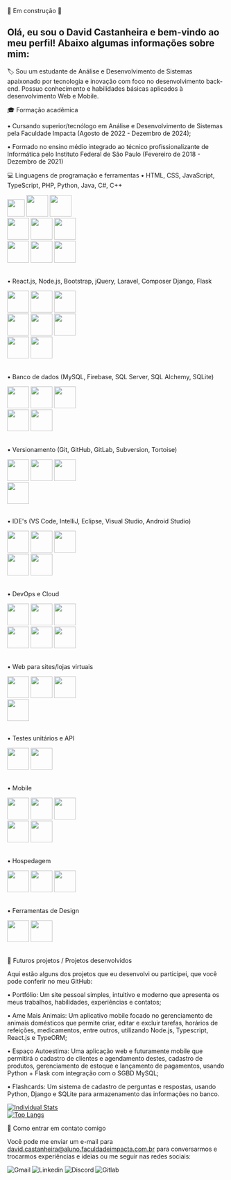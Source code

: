 🚧 Em construção 🚧

## Olá, eu sou o David Castanheira e bem-vindo ao meu perfil! Abaixo algumas informações sobre mim:
🏷️ Sou um estudante de Análise e Desenvolvimento de Sistemas apaixonado por tecnologia e inovação com foco no desenvolvimento back-end. Possuo conhecimento e habilidades básicas aplicados à desenvolvimento Web e Mobile.

🎓 Formação acadêmica

•  Cursando superior/tecnólogo em Análise e Desenvolvimento de Sistemas pela Faculdade Impacta (Agosto de 2022 - Dezembro de 2024);

•  Formado no ensino médio integrado ao técnico profissionalizante de Informática pelo Instituto Federal de São Paulo (Fevereiro de 2018 - Dezembro de 2021)

💻 Linguagens de programação e ferramentas
•  HTML, CSS, JavaScript, TypeScript, PHP, Python, Java, C#, C++
<div style="width: 200px;">
<img src="https://cdn.jsdelivr.net/gh/devicons/devicon@latest/icons/html5/html5-original.svg" width="40" height="40" margin-left="2rem"/>  
<img src="https://cdn.jsdelivr.net/gh/devicons/devicon@latest/icons/css3/css3-original.svg" width="50" height="50" /> 
<img src="https://cdn.jsdelivr.net/gh/devicons/devicon@latest/icons/javascript/javascript-original.svg" width="50" height="50" />
<img src="https://cdn.jsdelivr.net/gh/devicons/devicon@latest/icons/typescript/typescript-original.svg" width="50" height="50" />
<img src="https://cdn.jsdelivr.net/gh/devicons/devicon@latest/icons/php/php-original.svg" width="50" height="50" />
<img src="https://cdn.jsdelivr.net/gh/devicons/devicon@latest/icons/python/python-original.svg" width="50" height="50" />  
<img src="https://cdn.jsdelivr.net/gh/devicons/devicon@latest/icons/java/java-original.svg" width="50" height="50" />
<img src="https://cdn.jsdelivr.net/gh/devicons/devicon@latest/icons/csharp/csharp-original.svg" width="50" height="50" />    
<img src="https://cdn.jsdelivr.net/gh/devicons/devicon@latest/icons/cplusplus/cplusplus-original.svg" width="50" height="50" />
</div> <br>

•  React.js, Node.js, Bootstrap, jQuery, Laravel, Composer Django, Flask
<div style="width: 200px;">
<img src="https://cdn.jsdelivr.net/gh/devicons/devicon@latest/icons/react/react-original.svg" width="50" height="50" />
<img src="https://cdn.jsdelivr.net/gh/devicons/devicon@latest/icons/nodejs/nodejs-plain-wordmark.svg" width="50" height="50" />      
<img src="https://cdn.jsdelivr.net/gh/devicons/devicon@latest/icons/bootstrap/bootstrap-original-wordmark.svg" width="50" height="50" />
<img src="https://cdn.jsdelivr.net/gh/devicons/devicon@latest/icons/jquery/jquery-original.svg" width="50" height="50" />
<img src="https://cdn.jsdelivr.net/gh/devicons/devicon@latest/icons/laravel/laravel-original.svg" width="50" height="50" />   
<img src="https://cdn.jsdelivr.net/gh/devicons/devicon@latest/icons/composer/composer-original.svg" width="50" height="50" />     
<img src="https://cdn.jsdelivr.net/gh/devicons/devicon@latest/icons/django/django-plain.svg" width="50" height="50" />
<img src="https://cdn.jsdelivr.net/gh/devicons/devicon@latest/icons/flask/flask-original-wordmark.svg" width="50" height="50" />     
</div> <br>

• Banco de dados (MySQL, Firebase, SQL Server, SQL Alchemy, SQLite)
<div style="width: 200px;">
<img src="https://cdn.jsdelivr.net/gh/devicons/devicon@latest/icons/firebase/firebase-original-wordmark.svg" width="50" height="50" />
<img src="https://cdn.jsdelivr.net/gh/devicons/devicon@latest/icons/mysql/mysql-original.svg" width="50" height="50" />     
<img src="https://cdn.jsdelivr.net/gh/devicons/devicon@latest/icons/microsoftsqlserver/microsoftsqlserver-plain-wordmark.svg" width="50" height="50" />
<img src="https://cdn.jsdelivr.net/gh/devicons/devicon@latest/icons/sqlalchemy/sqlalchemy-plain-wordmark.svg" width="50" height="50" />
<img src="https://cdn.jsdelivr.net/gh/devicons/devicon@latest/icons/sqlite/sqlite-original-wordmark.svg" width="50" height="50" />
</div> <br>

• Versionamento (Git, GitHub, GitLab, Subversion, Tortoise)
<div style="width: 200px;">
<img src="https://cdn.jsdelivr.net/gh/devicons/devicon@latest/icons/git/git-original.svg" width="50" height="50" />
<img src="https://cdn.jsdelivr.net/gh/devicons/devicon@latest/icons/github/github-original.svg" width="50" height="50" />
<img src="https://cdn.jsdelivr.net/gh/devicons/devicon@latest/icons/gitlab/gitlab-original.svg" width="50" height="50" />
<img src="https://cdn.jsdelivr.net/gh/devicons/devicon@latest/icons/tortoisegit/tortoisegit-original.svg" width="50" height="50" />
</div> <br>

• IDE's (VS Code, IntelliJ, Eclipse, Visual Studio, Android Studio)
<div style="width: 200px;">
<img src="https://cdn.jsdelivr.net/gh/devicons/devicon@latest/icons/vscode/vscode-original.svg" width="50" height="50" />         
<img src="https://cdn.jsdelivr.net/gh/devicons/devicon@latest/icons/intellij/intellij-original.svg" width="50" height="50" />   
<img src="https://cdn.jsdelivr.net/gh/devicons/devicon@latest/icons/eclipse/eclipse-original.svg" width="50" height="50" />
<img src="https://cdn.jsdelivr.net/gh/devicons/devicon@latest/icons/visualstudio/visualstudio-original.svg" width="50" height="50" />
<img src="https://cdn.jsdelivr.net/gh/devicons/devicon@latest/icons/androidstudio/androidstudio-original.svg" width="50" height="50" />        
</div> <br>

• DevOps e Cloud
<div style="width: 200px;">
<img src="https://cdn.jsdelivr.net/gh/devicons/devicon@latest/icons/amazonwebservices/amazonwebservices-original-wordmark.svg" width="50" height="50" />       
<img src="https://cdn.jsdelivr.net/gh/devicons/devicon@latest/icons/docker/docker-original-wordmark.svg" width="50" height="50" />  
<img src="https://cdn.jsdelivr.net/gh/devicons/devicon@latest/icons/nginx/nginx-original.svg" width="50" height="50" />
<img src="https://cdn.jsdelivr.net/gh/devicons/devicon@latest/icons/linux/linux-original.svg" width="50" height="50" />
<img src="https://cdn.jsdelivr.net/gh/devicons/devicon@latest/icons/ubuntu/ubuntu-original-wordmark.svg" width="50" height="50" />
<img src="https://cdn.jsdelivr.net/gh/devicons/devicon@latest/icons/yaml/yaml-original.svg" width="50" height="50" />
</div> <br>

• Web para sites/lojas virtuais 
<div style="width: 200px;">
<img src="https://cdn.jsdelivr.net/gh/devicons/devicon@latest/icons/woocommerce/woocommerce-original.svg" width="50" height="50" />
<img src="https://cdn.jsdelivr.net/gh/devicons/devicon@latest/icons/wordpress/wordpress-plain.svg" width="50" height="50" />
<img src="https://cdn.jsdelivr.net/gh/devicons/devicon@latest/icons/cloudflare/cloudflare-original.svg" width="50" height="50" />
<img src="https://cdn.jsdelivr.net/gh/devicons/devicon@latest/icons/filezilla/filezilla-original.svg" width="50" height="50" />
</div> <br>

• Testes unitários e API
<div style="width: 200px;">
<img src="https://cdn.jsdelivr.net/gh/devicons/devicon@latest/icons/insomnia/insomnia-original.svg" width="50" height="50" />
<img src="https://cdn.jsdelivr.net/gh/devicons/devicon@latest/icons/postman/postman-original.svg" width="50" height="50" />
</div> <br>

• Mobile
<div style="width: 200px;">
<img src="https://cdn.jsdelivr.net/gh/devicons/devicon@latest/icons/ionic/ionic-original.svg" width="50" height="50" />
<img src="https://cdn.jsdelivr.net/gh/devicons/devicon@latest/icons/maven/maven-original.svg" width="50" height="50" />   
<img src="https://cdn.jsdelivr.net/gh/devicons/devicon@latest/icons/gradle/gradle-original.svg" width="50" height="50" />
<img src="https://cdn.jsdelivr.net/gh/devicons/devicon@latest/icons/jetpackcompose/jetpackcompose-original.svg" width="50" height="50" />
<img src="https://cdn.jsdelivr.net/gh/devicons/devicon@latest/icons/kotlin/kotlin-original.svg" width="50" height="50" />
</div> <br>

• Hospedagem
<div style="width: 200px;"> 
<img src="https://cdn.jsdelivr.net/gh/devicons/devicon@latest/icons/digitalocean/digitalocean-original.svg" width="50" height="50" />
<img src="https://cdn.jsdelivr.net/gh/devicons/devicon@latest/icons/vercel/vercel-original-wordmark.svg" width="50" height="50" />
<img src="https://cdn.jsdelivr.net/gh/devicons/devicon@latest/icons/railway/railway-original-wordmark.svg" width="50" height="50" /> 
</div> <br>

•  Ferramentas de Design
<div style="width: 200px;"> 
<img src="https://cdn.jsdelivr.net/gh/devicons/devicon@latest/icons/photoshop/photoshop-original.svg" width="50" height="50" />
<img src="https://cdn.jsdelivr.net/gh/devicons/devicon@latest/icons/figma/figma-original.svg" width="50" height="50" />
</div> <br>

🚀 Futuros projetos / Projetos desenvolvidos

Aqui estão alguns dos projetos que eu desenvolvi ou participei, que você pode conferir no meu GitHub:

•  Portfólio: Um site pessoal simples, intuitivo e moderno que apresenta os meus trabalhos, habilidades, experiências e contatos;

•  Ame Mais Animais: Um aplicativo mobile focado no gerenciamento de animais domésticos que permite criar, editar e excluir tarefas, horários de refeições, medicamentos, entre outros, utilizando Node.js, Typescript, React.js e TypeORM;

•  Espaço Autoestima: Uma aplicação web e futuramente mobile que permitirá o cadastro de clientes e agendamento destes, cadastro de produtos, gerenciamento de estoque e lançamento de pagamentos, usando Python + Flask com integração com o SGBD MySQL;

•  Flashcards: Um sistema de cadastro de perguntas e respostas, usando Python, Django e SQLite para armazenamento das informações no banco.

<div style="width: 200px;">
<a href="https://github.com/David-Castanheira/github-readme-stats">
  <img src="https://github-readme-stats.vercel.app/api?username=David-Castanheira&show_icons=true&theme=dark#gh-dark-mode-only" alt="Individual Stats" />
  <img src="https://github-readme-stats.vercel.app/api/top-langs/?username=David-Castanheira&langs_count=8&layout=compact" alt="Top Langs" />
</a>
</div>

📱 Como entrar em contato comigo

Você pode me enviar um e-mail para david.castanheira@aluno.faculdadeimpacta.com.br para conversarmos e trocarmos experiências e ideias ou me seguir nas redes sociais:

![Gmail](https://img.shields.io/badge/Gmail-D14836?style=for-the-badge&logo=gmail&logoColor=white&link=mailto:david.castanheira@aluno.faculdadeimpacta.com.br)
![Linkedin](https://img.shields.io/badge/LinkedIn-0077B5?style=for-the-badge&logo=linkedin&logoColor=white)
![Discord](https://img.shields.io/badge/Discord-7289DA?style=for-the-badge&logo=discord&logoColor=white)
![Gitlab](https://img.shields.io/badge/GitLab-330F63?style=for-the-badge&logo=gitlab&logoColor=white)
